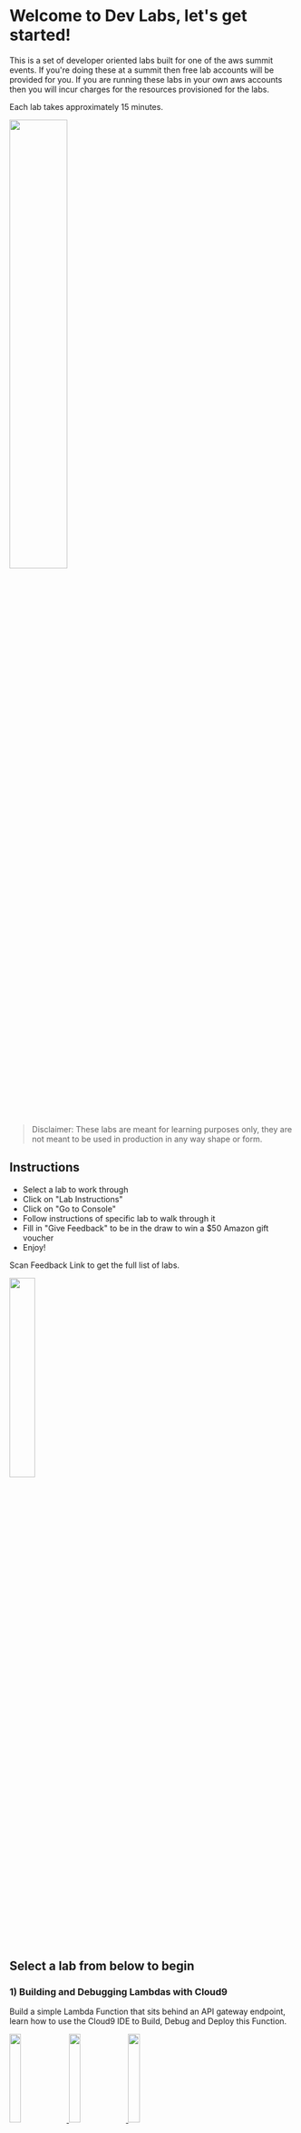 # Welcome to Dev Labs, let's get started!

This is a set of developer oriented labs built for one of the aws summit events. If you're doing these at a summit then free lab accounts will be provided for you. If you are running these labs in your own aws accounts then you will incur charges for the resources provisioned for the labs.

Each lab takes approximately 15 minutes.

<img src="./media/DevLabsLogoSmall.png" width="45%">

> Disclaimer: These labs are meant for learning purposes only, they are not meant to be used in production in any way shape or form.


## Instructions

* Select a lab to work through
* Click on "Lab Instructions"
* Click on "Go to Console"
* Follow instructions of specific lab to walk through it
* Fill in "Give Feedback" to be in the draw to win a $50 Amazon gift voucher
* Enjoy!

Scan Feedback Link to get the full list of labs.

<img src="./media/feedbackQR.png" width="30%">

## Select a lab from below to begin

### **1) Building and Debugging Lambdas with Cloud9**

Build a simple Lambda Function that sits behind an API gateway endpoint, learn how to use the Cloud9 IDE to Build, Debug and Deploy this Function.

<a href="http://bit.ly/2VoHVR9" target="_blank">
<img src="./media/labButton.png" width="20%">
</a>
<a href="https://console.aws.amazon.com/console/home" target="_blank">
<img src="./media/consoleButton.png" width="20%">
</a>
</a>
<a href="https://github.com/bikrambora/devlab-launchpad/blob/master/README.md#please-give-us-feedback-so-we-can-improve-these-labs">
<img src="./media/feedbackButton.png" width="20%">
</a>


### **2) Build and run a Containerized web app using ECS & Docker**

In this lab we will learn how to build and run a containerised application. We will then use the Amazon Elastic Container Service to host and run this container in the Cloud.

<a href="http://bit.ly/2GO9YRD">
<img src="./media/labButton.png" width="20%">
</a>
<a href="https://console.aws.amazon.com/console/home">
<img src="./media/consoleButton.png" width="20%">
</a>
<a href="https://github.com/bikrambora/devlab-launchpad/blob/master/README.md#please-give-us-feedback-so-we-can-improve-these-labs">
<img src="./media/feedbackButton.png" width="20%">
</a>


### **3) Build, Deploy and Operate full applications with Serverless backends in minutes using the AWS Amplify Framework**

In this workshop we'll learn how to build the Vote Rocket voting web application with React and the Amplify Framework

<a href="http://bit.ly/2DDymU3">
<img src="./media/labButton.png" width="20%">
</a>
<a href="https://console.aws.amazon.com/console/home">
<img src="./media/consoleButton.png" width="20%">
</a>
<a href="https://github.com/bikrambora/devlab-launchpad/blob/master/README.md#please-give-us-feedback-so-we-can-improve-these-labs">
<img src="./media/feedbackButton.png" width="20%">
</a>

### **4) Getting started with AWS Serverless Application Model (AWS SAM)**

Build a sample serverless application using the AWS Serverless Application Model (AWS SAM). SAM is an open-source framework for building serverless applications.

<a href="http://bit.ly/2L6X99i">
<img src="./media/labButton.png" width="20%">
</a>
<a href="https://console.aws.amazon.com/console/home">
<img src="./media/consoleButton.png" width="20%">
</a>
<a href="https://github.com/bikrambora/devlab-launchpad/blob/master/README.md#please-give-us-feedback-so-we-can-improve-these-labs">
<img src="./media/feedbackButton.png" width="20%">
</a>


### **5) Automate static website deployments to S3 using CodePipeline**

This lab walks you through the steps to host and deploy static websites to S3 using CodePipeline. 

<a href="http://bit.ly/2ZJRSHQ">
<img src="./media/labButton.png" width="20%">
</a>
<a href="https://console.aws.amazon.com/console/home">
<img src="./media/consoleButton.png" width="20%">
</a>
<a href="https://github.com/bikrambora/devlab-launchpad/blob/master/README.md#please-give-us-feedback-so-we-can-improve-these-labs">
<img src="./media/feedbackButton.png" width="20%">
</a>




### **6) Build an AI Virtual Concierge using Amazon Sumerian**

In this lab you will be building a virtual concierge powered using Amazon Sumerian. 

<a href="http://bit.ly/2LaxkFz">
<img src="./media/labButton.png" width="20%">
</a>
<a href="https://console.aws.amazon.com/console/home">
<img src="./media/consoleButton.png" width="20%">
</a>
<a href="https://github.com/bikrambora/devlab-launchpad/blob/master/README.md#please-give-us-feedback-so-we-can-improve-these-labs">
<img src="./media/feedbackButton.png" width="20%">
</a>


### **7) Build a Transit VPC and Egress Solution using TGW**

In this lab we will learn how to build and run a centralised NAT/Egress proxy solution using Transit Gateway.

<a href="http://bit.ly/2PyEGBb">
<img src="./media/labButton.png" width="20%">
</a>
<a href="https://console.aws.amazon.com/console/home">
<img src="./media/consoleButton.png" width="20%">
</a>
<a href="https://github.com/bikrambora/devlab-launchpad/blob/master/README.md#please-give-us-feedback-so-we-can-improve-these-labs">
<img src="./media/feedbackButton.png" width="20%">
</a>


### **8) Securing Multi-tenant SaaS Applications Built On Serverless Microservices**

In this DevLab, you'll crack open the IDE to secure a SaaS platform built on a ReactJS web app and NodeJS serverless microservices.

<a href="http://bit.ly/2DAYPBS">
<img src="./media/labButton.png" width="20%">
</a>
<a href="https://console.aws.amazon.com/console/home">
<img src="./media/consoleButton.png" width="20%">
</a>
<a href="https://github.com/bikrambora/devlab-launchpad/blob/master/README.md#please-give-us-feedback-so-we-can-improve-these-labs">
<img src="./media/feedbackButton.png" width="20%">
</a>


### **9) How to control & monitor microservices on AWS**

In this lab you'll learn how to use aws app mesh to monitor and route traffic between your microservices.

<a href="http://bit.ly/2GNj6WE">
<img src="./media/labButton.png" width="20%">
</a>
<a href="https://console.aws.amazon.com/console/home">
<img src="./media/consoleButton.png" width="20%">
</a>
<a href="https://github.com/bikrambora/devlab-launchpad/blob/master/README.md#please-give-us-feedback-so-we-can-improve-these-labs">
<img src="./media/feedbackButton.png" width="20%">
</a>


### **10) Explore GraphQL with AppSync and Transcribe**

The goal of this lab is to build a simple audio notes application that asynchronously generates a text transcription of voice notes

<a href="http://bit.ly/2GPqCAo">
<img src="./media/labButton.png" width="20%">
</a>
<a href="https://console.aws.amazon.com/console/home">
<img src="./media/consoleButton.png" width="20%">
</a>
<a href="https://github.com/bikrambora/devlab-launchpad/blob/master/README.md#please-give-us-feedback-so-we-can-improve-these-labs">
<img src="./media/feedbackButton.png" width="20%">
</a>


### **11) Working effectively with the AWS Command Line Interface**

Learn how to become a super effecient user of the aws cli

<a href="http://bit.ly/2W5VMZz">
<img src="./media/labButton.png" width="20%">
</a>
<a href="https://console.aws.amazon.com/console/home">
<img src="./media/consoleButton.png" width="20%">
</a>
<a href="https://github.com/bikrambora/devlab-launchpad/blob/master/README.md#please-give-us-feedback-so-we-can-improve-these-labs">
<img src="./media/feedbackButton.png" width="20%">
</a>


### **12) Turbocharging Reinforcement Learning with SageMakerRL**

This workshop shows you how you can parallelise the training of your reinforcement learning algorithms with SageMaker to get insanely fast turn around times & results for your reinforcement learning experiments.

<a href="http://bit.ly/2W5Wcz7">
<img src="./media/labButton.png" width="20%">
</a>
<a href="https://console.aws.amazon.com/console/home">
<img src="./media/consoleButton.png" width="20%">
</a>
<a href="https://github.com/bikrambora/devlab-launchpad/blob/master/README.md#please-give-us-feedback-so-we-can-improve-these-labs">
<img src="./media/feedbackButton.png" width="20%">
</a>


### **13) Integrate Your Favourite Microsoft DevOps Tools With AWS**

This lab demonstrates how you can integrate AWS Elastic Beanstalk with Azure DevOps to automatically deploy an ASP.NET core MVC application. 

<a href="http://bit.ly/2GPWdCb">
<img src="./media/labButton.png" width="20%">
</a>
<a href="https://console.aws.amazon.com/console/home">
<img src="./media/consoleButton.png" width="20%">
</a>
<a href="https://github.com/bikrambora/devlab-launchpad/blob/master/README.md#please-give-us-feedback-so-we-can-improve-these-labs">
<img src="./media/feedbackButton.png" width="20%">
</a>

### **14) Build a contact center for booking and checking appointment with AWS Connect/Lex/Lambda**

In this lab we, you will be building a contact center using Amazon Connect and integrating with Amazon Lex. 

<a href="http://bit.ly/2GEPBoY">
<img src="./media/labButton.png" width="20%">
</a>
<a href="https://console.aws.amazon.com/console/home">
<img src="./media/consoleButton.png" width="20%">
</a>
<a href="https://github.com/bikrambora/devlab-launchpad/blob/master/README.md#please-give-us-feedback-so-we-can-improve-these-labs">
<img src="./media/feedbackButton.png" width="20%">
</a>

### **15) Build an office scheduler with Lex/DDB/Twilio**

This Lab will walk you through how you can use Amazon Lex with Twilio to create an office scheduler. Appointments will be facilitated with the afformentioned services and stored in DynamoDB.

<a href="http://bit.ly/2GDzVC7">
<img src="./media/labButton.png" width="20%">
</a>
<a href="https://console.aws.amazon.com/console/home">
<img src="./media/consoleButton.png" width="20%">
</a>
<a href="https://github.com/bikrambora/devlab-launchpad/blob/master/README.md#please-give-us-feedback-so-we-can-improve-these-labs">
<img src="./media/feedbackButton.png" width="20%">
</a>


### **16) Build An Alexa-Hosted Fact Skill**

With an Alexa-hosted skill, you can build, edit, and publish a skill without leaving the developer console.

<a href="http://bit.ly/2L9rpAg">
<img src="./media/labButton.png" width="20%">
</a>
<a href="https://console.aws.amazon.com/console/home">
<img src="./media/consoleButton.png" width="20%">
</a>
<a href="https://github.com/bikrambora/devlab-launchpad/blob/master/README.md#please-give-us-feedback-so-we-can-improve-these-labs">
<img src="./media/feedbackButton.png" width="20%">
</a>

### **17) Use Amazon Transcribe and Amazon Comprehend to analyze customer sentiment**

Use Amazon Transcribe and Amazon Comprehend to analyze customer sentiment

<a href="http://bit.ly/2vxb65D">
<img src="./media/labButton.png" width="20%">
</a>
<a href="https://console.aws.amazon.com/console/home">
<img src="./media/consoleButton.png" width="20%">
</a>
<a href="https://github.com/bikrambora/devlab-launchpad/blob/master/README.md#please-give-us-feedback-so-we-can-improve-these-labs">
<img src="./media/feedbackButton.png" width="20%">
</a>

## Thanks for completing a lab, hope you had fun!
Please scan QR Code for a chance to win a $50 amazon voucher

<img src="./media/feedbackQR.png" width="40%">

<a href="https://amazonmr.au1.qualtrics.com/jfe/form/SV_09usL1Ng0FmVFzL">
<!-- <img src="./media/feedbackButton.png" width="20%"> -->
</a>

<a href="https://amazonmr.au1.qualtrics.com/jfe/form/SV_09usL1Ng0FmVFzL">

http://bit.ly/devlabfeedback

We really appreciate your feedback and would love to hear about what you loved and what we can improve.

#### Please give us feedback so we can improve these labs.

